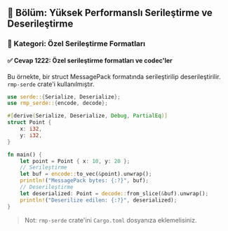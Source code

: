 ## 📘 Bölüm: Yüksek Performanslı Serileştirme ve Deserileştirme
### 🔹 Kategori: Özel Serileştirme Formatları
#### ✅ Cevap 1222: Özel serileştirme formatları ve codec'ler

Bu örnekte, bir struct MessagePack formatında serileştirilip deserileştirilir. `rmp-serde` crate'i kullanılmıştır.

```rust
use serde::{Serialize, Deserialize};
use rmp_serde::{encode, decode};

#[derive(Serialize, Deserialize, Debug, PartialEq)]
struct Point {
    x: i32,
    y: i32,
}

fn main() {
    let point = Point { x: 10, y: 20 };
    // Serileştirme
    let buf = encode::to_vec(&point).unwrap();
    println!("MessagePack bytes: {:?}", buf);
    // Deserileştirme
    let deserialized: Point = decode::from_slice(&buf).unwrap();
    println!("Deserilize edilen: {:?}", deserialized);
}
```

> Not: `rmp-serde` crate'ini `Cargo.toml` dosyanıza eklemelisiniz.
